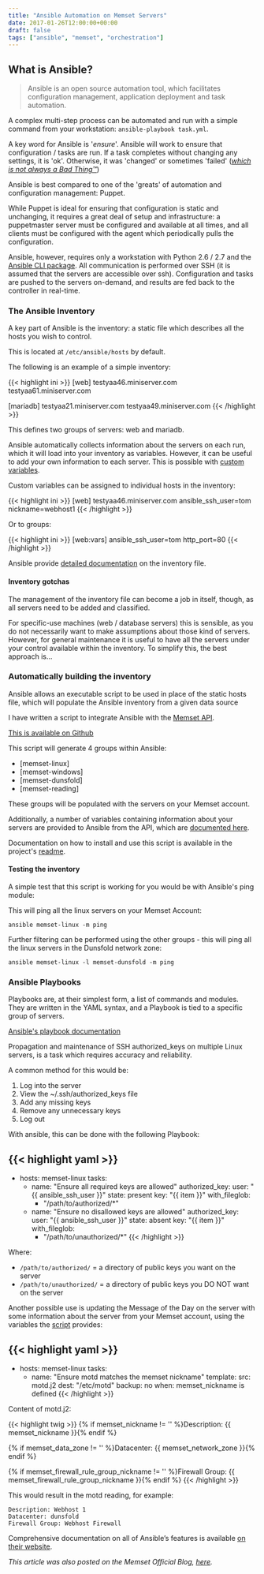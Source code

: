 ```yaml
---
title: "Ansible Automation on Memset Servers"
date: 2017-01-26T12:00:00+00:00
draft: false
tags: ["ansible", "memset", "orchestration"]
---
```

<!-- markdownlint-disable MD002 MD022 MD026-->
## What is Ansible?
<!-- markdownlint-enable MD002 MD022 MD026-->

> Ansible is an open source automation tool, which facilitates configuration management, application deployment and task automation.

A complex multi-step process can be automated and run with a simple command from your workstation: `ansible-playbook task.yml`.

A key word for Ansible is '*ensure*'. Ansible will work to ensure that configuration / tasks are run. If a task completes without changing any settings, it is 'ok'. Otherwise, it was 'changed' or sometimes 'failed' ([*which is not always a Bad Thing™*](https://docs.ansible.com/ansible/playbooks_conditionals.html#the-when-statement))

Ansible is best compared to one of the 'greats' of automation and configuration management: Puppet.

While Puppet is ideal for ensuring that configuration is static and unchanging, it requires a great deal of setup and infrastructure: a puppetmaster server must be configured and available at all times, and all clients must be configured with the agent which periodically pulls the configuration.

Ansible, however, requires only a workstation with Python 2.6 / 2.7 and the [Ansible CLI package](https://docs.ansible.com/ansible/intro_getting_started.html). All communication is performed over SSH (it is assumed that the servers are accessible over ssh). Configuration and tasks are pushed to the servers on-demand, and results are fed back to the controller in real-time.

### The Ansible Inventory

A key part of Ansible is the inventory: a static file which describes all the hosts you wish to control.

This is located at `/etc/ansible/hosts` by default.

The following is an example of a simple inventory:

{{< highlight ini >}}
[web]
testyaa46.miniserver.com
testyaa61.miniserver.com

[mariadb]
testyaa21.miniserver.com
testyaa49.miniserver.com
{{< /highlight >}}

This defines two groups of servers: web and mariadb.

Ansible automatically collects information about the servers on each run, which it will load into your inventory as variables. However, it can be useful to add your own information to each server. This is possible with [custom variables](https://docs.ansible.com/ansible/playbooks_variables.html).

Custom variables can be assigned to individual hosts in the inventory:

{{< highlight ini >}}
[web]
testyaa46.miniserver.com ansible_ssh_user=tom nickname=webhost1
{{< /highlight >}}

Or to groups:

{{< highlight ini >}}
[web:vars]
ansible_ssh_user=tom
http_port=80
{{< /highlight >}}
<!-- markdownlint-enable MD031-->

Ansible provide [detailed documentation](https://docs.ansible.com/ansible/intro_inventory.html) on the inventory file.

#### Inventory gotchas

The management of the inventory file can become a job in itself, though, as all servers need to be added and classified.

For specific-use machines (web / database servers) this is sensible, as you do not necessarily want to make assumptions about those kind of servers. However, for general maintenance it is useful to have all the servers under your control available within the inventory. To simplify this, the best approach is...

### Automatically building the inventory

Ansible allows an executable script to be used in place of the static hosts file, which will populate the Ansible inventory from a given data source

I have written a script to integrate Ansible with the [Memset API](https://www.memset.com/apidocs/).

[This is available on Github](https://github.com/Memset/memset-ansible-dynamic-inventory)

This script will generate 4 groups within Ansible:

- [memset-linux]
- [memset-windows]
- [memset-dunsfold]
- [memset-reading]

These groups will be populated with the servers on your Memset account.

Additionally, a number of variables containing information about your servers are provided to Ansible from the API, which are [documented here](https://github.com/Memset/memset-ansible-dynamic-inventory/blob/master/Docs/Variables.md).

Documentation on how to install and use this script is available in the project's [readme](https://github.com/Memset/memset-ansible-dynamic-inventory/blob/master/README.md).

#### Testing the inventory

A simple test that this script is working for you would be with Ansible's ping module:

This will ping all the linux servers on your Memset Account:

```markup
ansible memset-linux -m ping
```

Further filtering can be performed using the other groups - this will ping all the linux servers in the Dunsfold network zone:

```markup
ansible memset-linux -l memset-dunsfold -m ping
```

### Ansible Playbooks

Playbooks are, at their simplest form, a list of commands and modules. They are written in the YAML syntax, and a Playbook is tied to a specific group of servers.

[Ansible's playbook documentation](https://docs.ansible.com/ansible/playbooks.html)

Propagation and maintenance of SSH authorized_keys on multiple Linux servers, is a task which requires accuracy and reliability.

A common method for this would be:

1. Log into the server
1. View the ~/.ssh/authorized_keys file
1. Add any missing keys
1. Remove any unnecessary keys
1. Log out

With ansible, this can be done with the following Playbook:

<!-- markdownlint-disable MD003 MD007 MD022 MD024 MD032 -->
{{< highlight yaml >}}
---
- hosts: memset-linux
  tasks:
    - name: "Ensure all required keys are allowed"
      authorized_key:
        user: "{{ ansible_ssh_user }}"
        state: present
        key: "{{ item }}"
      with_fileglob:
        - "/path/to/authorized/*"
    - name: "Ensure no disallowed keys are allowed"
      authorized_key:
        user: "{{ ansible_ssh_user }}"
        state: absent
        key: "{{ item }}"
      with_fileglob:
        - "/path/to/unauthorized/*"
{{< /highlight >}}
<!-- markdownlint-enable MD003 MD007 MD022 MD024 MD032 -->

Where:

- `/path/to/authorized/` = a directory of public keys you want on the server
- `/path/to/unauthorized/` = a directory of public keys you DO NOT want on the server

Another possible use is updating the Message of the Day on the server with some information about the server from your Memset account, using the variables the [script](https://github.com/Memset/memset-ansible-dynamic-inventory) provides:

<!-- markdownlint-disable MD003 MD007 MD022 MD024 MD032 -->
{{< highlight yaml >}}
---
- hosts: memset-linux
  tasks:
    - name: "Ensure motd matches the memset nickname"
      template:
        src: motd.j2
        dest: "/etc/motd"
        backup: no
      when: memset_nickname is defined
{{< /highlight >}}
<!-- markdownlint-enable MD003 MD007 MD022 MD024 MD032 -->

Content of motd.j2:

<!-- markdownlint-disable MD031-->
{{< highlight twig >}}
{% if memset_nickname != '' %}Description: {{ memset_nickname }}{% endif %}

{% if memset_data_zone != '' %}Datacenter: {{ memset_network_zone }}{% endif %}

{% if memset_firewall_rule_group_nickname != '' %}Firewall Group: {{ memset_firewall_rule_group_nickname }}{% endif %}
{{< /highlight >}}
<!-- markdownlint-enable MD031-->

This would result in the motd reading, for example:

```markup
Description: Webhost 1
Datacenter: dunsfold
Firewall Group: Webhost Firewall
```

Comprehensive documentation on all of Ansible’s features is available [on their website](https://docs.ansible.com/ansible/).

*This article was also posted on the Memset Official Blog, [here](https://www.memset.com/blog/ansible-automation-with-memset).*

